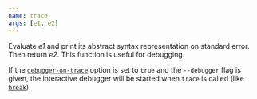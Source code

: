 ```yaml
---
name: trace
args: [e1, e2]
---
```

Evaluate *e1* and print its abstract syntax representation on
standard error. Then return *e2*. This function is useful for
debugging.

If the
[`debugger-on-trace`](@docroot@/command-ref/conf-file.md#conf-debugger-on-trace)
option is set to `true` and the `--debugger` flag is given, the
interactive debugger will be started when `trace` is called (like
[`break`](@docroot@/language/builtins.md#builtins-break)).
